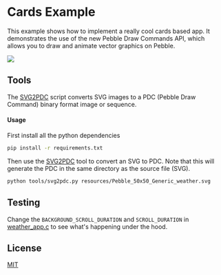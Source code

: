 # Cards Example

This example shows how to implement a really cool cards based app. It demonstrates the use of the new Pebble Draw Commands API, which allows you to draw and animate vector graphics on Pebble.

![](screenshots/screenshot1.gif)

## Tools

The [SVG2PDC](./tools/svg2pdc.py) script converts SVG images to a PDC (Pebble Draw Command) binary format image or sequence.

#### Usage

First install all the python dependencies

```sh
pip install -r requirements.txt
```

Then use the [SVG2PDC](./tools/svg2pdc.py) tool to convert an SVG to PDC. Note that this will generate the PDC in the same directory as the source file (SVG).

```sh
python tools/svg2pdc.py resources/Pebble_50x50_Generic_weather.svg
```

## Testing

Change the `BACKGROUND_SCROLL_DURATION` and `SCROLL_DURATION` in [weather_app.c](./src/weather_app.c) to see what's happening under the hood.

## License

[MIT](./LICENSE)
